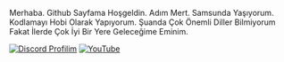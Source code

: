 Merhaba. Github Sayfama Hoşgeldin. Adım Mert. Samsunda Yaşıyorum. Kodlamayı Hobi Olarak Yapıyorum. Şuanda Çok Önemli Diller Bilmiyorum Fakat İlerde Çok İyi Bir Yere Geleceğime Eminim.

[![Discord Profilim](https://img.shields.io/badge/discord-hamstermert-blue)](https://discord.com/users/1138630972854763611) [![YouTube](https://img.shields.io/badge/youtube-hamstermert-red)](https://www.youtube.com/channel/UCJauHmJY6OFrZTcW1ad6Gig)
